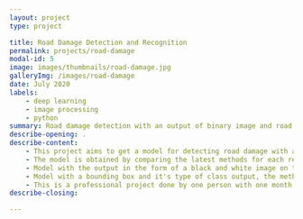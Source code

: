 ```yaml
---
layout: project
type: project

title: Road Damage Detection and Recognition
permalink: projects/road-damage
modal-id: 5
image: images/thumbnails/road-damage.jpg
galleryImg: /images/road-damage
date: July 2020
labels:
    - deep learning
    - image processing
    - python
summary: Road damage detection with an output of binary image and road damage recognition with an output of bounding box and it's type of class. 
describe-opening: .
describe-content:
    - This project aims to get a model for detecting road damage with an output in the form of a black and white image and a model for detecting and recognizing road damage with the output in the form of a bounding box for each type of class from the available dataset.
    - The model is obtained by comparing the latest methods for each required output type.
    - Model with the output in the form of a black and white image on the pixel where the road damage occurs, the methods used are LinkNet, Unet and FPN with varied backbones Resnet34, InceptionResnetv2, DenseNet201, EfficientNetB7 and SEResnext50.
    - Model with a bounding box and it's type of class output, the methods used are Yolov4 and Yolov5.
    - This is a professional project done by one person with one month to complete.
describe-closing:

---
```

